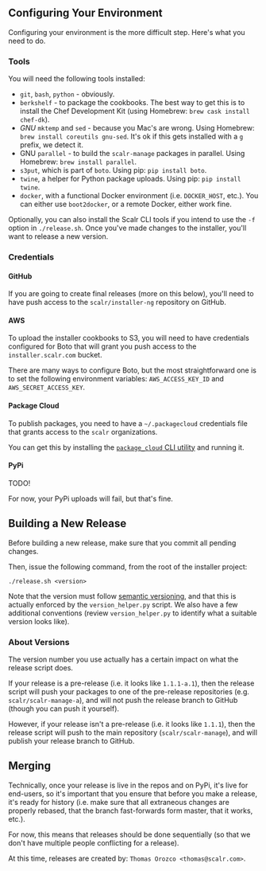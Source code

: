 Configuring Your Environment
----------------------------

Configuring your environment is the more difficult step. Here's what you
need to do.


### Tools ###

You will need the following tools installed:

  + `git`, `bash`, `python` - obviously.
  + `berkshelf` - to package the cookbooks.
    The best way to get this is to install the Chef Development Kit (using
    Homebrew: `brew cask install chef-dk`).
  + *GNU* `mktemp` and `sed` - because you Mac's are wrong.
    Using Homebrew: `brew install coreutils gnu-sed`. It's ok if this gets
    installed with a `g` prefix, we detect it.
  + GNU `parallel` - to build the `scalr-manage` packages in parallel.
    Using Homebrew: `brew install parallel`.
  + `s3put`, which is part of `boto`. Using pip: `pip install boto`.
  + `twine`, a helper for Python package uploads. Using pip:
    `pip install twine`.
  + `docker`, with a functional Docker environment (i.e. `DOCKER_HOST`, etc.).
    You can either use `boot2docker`, or a remote Docker, either work fine.

Optionally, you can also install the Scalr CLI tools if you intend to use the
`-f` option in `./release.sh`.
Once you've made changes to the installer, you'll want to release a new
version.


### Credentials ###

#### GitHub ####

If you are going to create final releases (more on this below), you'll need
to have push access to the `scalr/installer-ng` repository on GitHub.

#### AWS ####

To upload the installer cookbooks to S3, you will need to have credentials
configured for Boto that will grant you push access to the
`installer.scalr.com` bucket.

There are many ways to configure Boto, but the most straightforward one is
to set the following environment variables: `AWS_ACCESS_KEY_ID` and
`AWS_SECRET_ACCESS_KEY`.

#### Package Cloud ####

To publish packages, you need to have a `~/.packagecloud` credentials file
that grants access to the `scalr` organizations.

You can get this by installing the [`package_cloud` CLI utility][10] and
running it.

#### PyPi ####

TODO!

For now, your PyPi uploads will fail, but that's fine.


Building a New Release
----------------------

Before building a new release, make sure that you commit all pending changes.

Then, issue the following command, from the root of the installer project:

    ./release.sh <version>

Note that the version must follow [semantic versioning][00], and that this is
actually enforced by the `version_helper.py` script. We also have a few
additional conventions (review `version_helper.py` to identify what a suitable
version looks like).

### About Versions ###

The version number you use actually has a certain impact on what the release
script does.

If your release is a pre-release (i.e. it looks like `1.1.1-a.1`), then the
release script will push your packages to one of the pre-release repositories
(e.g. `scalr/scalr-manage-a`), and will not push the release branch to GitHub
(though you can push it yourself).

However, if your release isn't a pre-release (i.e. it looks like `1.1.1`), then
the release script will push to the main repository (`scalr/scalr-manage`),
and will publish your release branch to GitHub.


Merging
-------

Technically, once your release is live in the repos and on PyPi, it's live for
end-users, so it's important that you ensure that before you make a release,
it's ready for history (i.e. make sure that all extraneous changes are
properly rebased, that the branch fast-forwards form master, that it works,
etc.).

For now, this means that releases should be done sequentially (so that we
don't have multiple people conflicting for a release).

At this time, releases are created by: `Thomas Orozco <thomas@scalr.com>`.


  [00]: http://semver.org
  [10]: https://packagecloud.io/docs#cli_install
